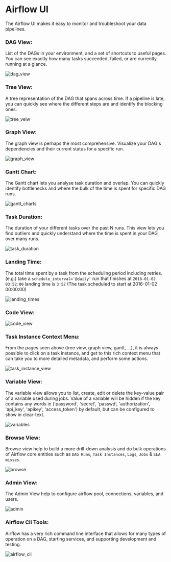 # Airflow UI

The Airflow UI makes it easy to monitor and troubleshoot your data pipelines.

### DAG View:

List of the DAGs in your environment, and a set of shortcuts to useful pages. You can see exactly how many tasks succeeded, failed, or are currently running at a glance.

![dag_view](dag_view.png)

### Tree View:

A tree representation of the DAG that spans across time. If a pipeline is late, you can quickly see where the different steps are and identify the blocking ones.

![tree_veiw](tree_veiw.png)

### Graph View:

The graph view is perhaps the most comprehensive. Visualize your DAG's dependencies and their current status for a specific run.

![graph_view](graph_view.png)



### Gantt Chart:

The Gantt chart lets you analyse task duration and overlap. You can quickly identify bottlenecks and where the bulk of the time is spent for specific DAG runs.

![gantt_charts](gantt_charts.png)

### Task Duration:

The duration of your different tasks over the past N runs. This view lets you find outliers and quickly understand where the time is spent in your DAG over many runs.

![task_duration](task_duration.png)



### Landing Time:

The total time spent by a task from the scheduling period including retries. (e.g.) take a `schedule_interval='@daily'` run that finishes at `2016-01-02 03:52:00` landing time is `3:52` (The task scheduled to start at 2016-01-02 00:00:00)

![landing_times](landing_times.png)

### Code View:

![code_view](code_view.png)



### Task Instance Context Menu:

From the pages seen above (tree view, graph view, gantt, ...), it is always possible to click on a task instance, and get to this rich context menu that can take you to more detailed metadata, and perform some actions.

![task_instance_view](task_instance_view.png)



### Variable View:

The variable view allows you to list, create, edit or delete the key-value pair of a variable used during jobs. Value of a variable will be hidden if the key contains any words in ('password', 'secret', 'passwd', 'authorization', 'api\_key', 'apikey', 'access\_token') by default, but can be configured to show in clear-text.

![variables](variables.png)

### Browse View:

Browse view help to build a more drill-down analysis and do bulk operations of Airflow core entities such as `DAG Runs`, `Task Instances`, `Logs`, `Jobs` & `SLA misses`.

![browse](browse.png)



### Admin View:

The Admin View help to configure airflow pool, connections, variables, and users.

![admin](admin.png)



### Airflow Cli Tools:

Airflow has a very rich command line interface that allows for many types of operation on a DAG, starting services, and supporting development and testing.

![airflow_cli](airflow_cli.png)




